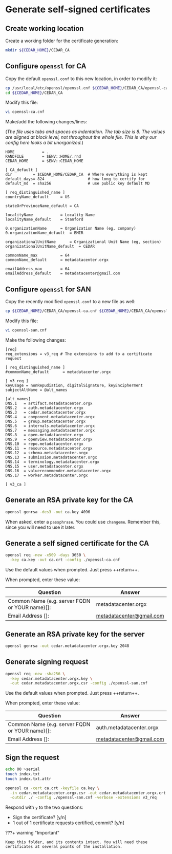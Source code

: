 # Generate self-signed certificates

## Create working location
Create a working folder for the certificate generation:

```sh
mkdir ${CEDAR_HOME}/CEDAR_CA
```

## Configure `openssl` for CA

Copy the default `openssl.conf` to this new location, in order to modify it:

```sh
cp /usr/local/etc/openssl/openssl.cnf ${CEDAR_HOME}/CEDAR_CA/openssl-ca.cnf
cd ${CEDAR_HOME}/CEDAR_CA
```

Modify this file:

```sh
vi openssl-ca.cnf
```

Make/add the following changes/lines:

(*The file uses tabs and spaces as indentation. The tab size is 8.
The values are aligned at block level, not throughout the whole file.
This is why our config here looks a bit unorganized.*)

```{.py3 hl_lines="3 6-8 11 13 16 19 22 25 28"}
HOME            = .
RANDFILE        = $ENV::HOME/.rnd
CEDAR_HOME      = $ENV::CEDAR_HOME

[ CA_default ]
dir         = $CEDAR_HOME/CEDAR_CA  # Where everything is kept
default_days= 824                   # how long to certify for
default_md  = sha256                # use public key default MD

[ req_distinguished_name ]
countryName_default     = US

stateOrProvinceName_default = CA

localityName            = Locality Name
localityName_default    = Stanford

0.organizationName      = Organization Name (eg, company)
0.organizationName_default  = BMIR

organizationalUnitName      = Organizational Unit Name (eg, section)
organizationalUnitName_default  = CEDAR

commonName_max			= 64
commonName_default      = metadatacenter.orgx

emailAddress_max		= 64
emailAddress_default    = metadatacenter@gmail.com
```

## Configure `openssl` for SAN

Copy the recently modified `openssl.conf` to a new file as well:

```sh
cp ${CEDAR_HOME}/CEDAR_CA/openssl-ca.cnf ${CEDAR_HOME}/CEDAR_CA/openssl-san.cnf
```

Modify this file:

```sh
vi openssl-san.cnf
```

Make the following changes:

```{.py3 hl_lines="2 5 9 11-28"}
[req]
req_extensions = v3_req # The extensions to add to a certificate request

[ req_distinguished_name ]
#commonName_default      = metadatacenter.orgx

[ v3_req ]
keyUsage = nonRepudiation, digitalSignature, keyEncipherment
subjectAltName = @alt_names

[alt_names]
DNS.1   = artifact.metadatacenter.orgx
DNS.2   = auth.metadatacenter.orgx
DNS.3   = cedar.metadatacenter.orgx
DNS.4   = component.metadatacenter.orgx
DNS.5   = group.metadatacenter.orgx
DNS.6   = internals.metadatacenter.orgx
DNS.7   = messaging.metadatacenter.orgx
DNS.8   = open.metadatacenter.orgx
DNS.9   = openview.metadatacenter.orgx
DNS.10  = repo.metadatacenter.orgx
DNS.11  = resource.metadatacenter.orgx
DNS.12  = schema.metadatacenter.orgx
DNS.13  = submission.metadatacenter.orgx
DNS.14  = terminology.metadatacenter.orgx
DNS.15  = user.metadatacenter.orgx
DNS.16  = valuerecommender.metadatacenter.orgx
DNS.17  = worker.metadatacenter.orgx

[ v3_ca ]
```

## Generate an RSA private key for the CA

```sh
openssl genrsa -des3 -out ca.key 4096
```

When asked, enter a `passphrase`. You could use `changeme`. Remember this, since you will need to use it later.

## Generate a self signed certificate for the CA

```sh
openssl req -new -x509 -days 3650 \
  -key ca.key -out ca.crt -config ./openssl-ca.cnf
```

Use the default values when prompted. Just press ++return++. 

When prompted, enter these value:

| Question                   | Answer                   |
| -----------                | -----------              |
| Common Name (e.g. server FQDN or YOUR name)[]:                   | metadatacenter.orgx      |
| Email Address []:                     | metadatacenter@gmail.com |


## Generate an RSA private key for the server

```sh
openssl genrsa -out cedar.metadatacenter.orgx.key 2048
```

## Generate signing request

```sh
openssl req -new -sha256 \
  -key cedar.metadatacenter.orgx.key \
  -out cedar.metadatacenter.orgx.csr -config ./openssl-san.cnf
```

Use the default values when prompted. Just press ++return++. 

When prompted, enter these value:

| Question                   | Answer                   |
| -----------                | -----------              |
| Common Name (e.g. server FQDN or YOUR name)[]:                   | auth.metadatacenter.orgx      |
| Email Address []:                     | metadatacenter@gmail.com |

## Sign the request

```sh
echo 00 >serial
touch index.txt
touch index.txt.attr

openssl ca -cert ca.crt -keyfile ca.key \
  -in cedar.metadatacenter.orgx.csr -out cedar.metadatacenter.orgx.crt \
  -outdir ./ -config ./openssl-san.cnf -verbose -extensions v3_req
```

Respond with `y` to the two questions:

* Sign the certificate? [y/n]
* 1 out of 1 certificate requests certified, commit? [y/n]

???+ warning "Important"
    
    Keep this folder, and its contents intact. You will need these certificates at several points of the installation.

